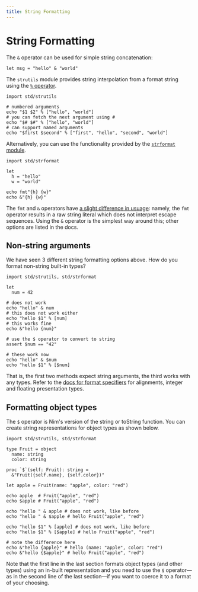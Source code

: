 ```yaml
---
title: String Formatting
---
```


# String Formatting

The `&` operator can be used for simple string concatenation:

``` nimrod
let msg = "hello" & "world"
```
The `strutils` module provides string interpolation from a format string using the [`%` operator](https://nim-lang.org/docs/strutils.html#%25%2Cstring%2CopenArray%5Bstring%5D).

``` nimrod
import std/strutils

# numbered arguments
echo "$1 $2" % ["hello", "world"]
# you can fetch the next argument using #
echo "$# $#" % ["hello", "world"]
# can support named arguments
echo "$first $second" % ["first", "hello", "second", "world"]
```

Alternatively, you can use the functionality provided by the [`strformat` module](https://nim-lang.org/docs/strformat.html).

``` nimrod
import std/strformat

let
  h = "hello"
  w = "world"

echo fmt"{h} {w}"
echo &"{h} {w}"
```
The `fmt` and `&` operators have [a slight difference in usuage](https://nim-lang.org/docs/strformat.html#nimfmt-vsdot-nimamp): namely, the `fmt` operator results in a raw string literal which does not interpret escape sequences. Using the `&` operator is the simplest way around this; other options are listed in the docs.

## Non-string arguments

We have seen 3 different string formatting options above. How do you format non-string built-in types?

``` nimrod
import std/strutils, std/strformat

let 
  num = 42

# does not work
echo "hello" & num
# this does not work either
echo "hello $1" % [num]
# this works fine
echo &"hello {num}"

# use the $ operator to convert to string
assert $num == "42"

# these work now
echo "hello" & $num
echo "hello $1" % [$num]
```

That is, the first two methods expect string arguments, the third works with any types. Refer to the [docs for format specifiers](https://nim-lang.org/docs/strformat.html#standard-format-specifiers-for-strings-integers-and-floats) for alignments, integer and floating presentation types.

## Formatting object types

The `$` operator is Nim's version of the string or toString function. You can create string representations for object types as shown below.

``` nimrod
import std/strutils, std/strformat

type Fruit = object
  name: string
  color: string
  
proc `$`(self: Fruit): string =
  &"Fruit({self.name}, {self.color})"
  
let apple = Fruit(name: "apple", color: "red")
  
echo apple  # Fruit("apple", "red")
echo $apple # Fruit("apple", "red")

echo "hello " & apple # does not work, like before
echo "hello " & $apple # hello Fruit("apple", "red")

echo "hello $1" % [apple] # does not work, like before
echo "hello $1" % [$apple] # hello Fruit("apple", "red")

# note the difference here
echo &"hello {apple}" # hello (name: "apple", color: "red")
echo &"hello {$apple}" # hello Fruit("apple", "red")
```

Note that the first line in the last section formats object types (and other types) using an in-built representation and you need to use the `$` operator—as in the second line of the last section—if you want to coerce it to a format of your choosing.
